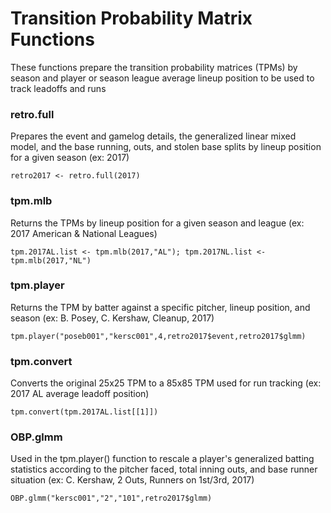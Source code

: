# Transition Probability Matrix Functions
These functions prepare the transition probability matrices (TPMs) by season and player or season league average lineup position to be used to track leadoffs and runs
### retro.full
Prepares the event and gamelog details, the generalized linear mixed model, and the base running, outs, and stolen base splits by lineup position for a given season (ex: 2017)
```
retro2017 <- retro.full(2017)
```
### tpm.mlb
Returns the TPMs by lineup position for a given season and league (ex: 2017 American & National Leagues)
```
tpm.2017AL.list <- tpm.mlb(2017,"AL"); tpm.2017NL.list <- tpm.mlb(2017,"NL")
```
### tpm.player
Returns the TPM by batter against a specific pitcher, lineup position, and season (ex: B. Posey, C. Kershaw, Cleanup, 2017)
```
tpm.player("poseb001","kersc001",4,retro2017$event,retro2017$glmm)
```
### tpm.convert
Converts the original 25x25 TPM to a 85x85 TPM used for run tracking (ex: 2017 AL average leadoff position)
```
tpm.convert(tpm.2017AL.list[[1]])
```
### OBP.glmm
Used in the tpm.player() function to rescale a player's generalized batting statistics according to the pitcher faced, total inning outs, and base runner situation (ex: C. Kershaw, 2 Outs, Runners on 1st/3rd, 2017)
```
OBP.glmm("kersc001","2","101",retro2017$glmm)
```

